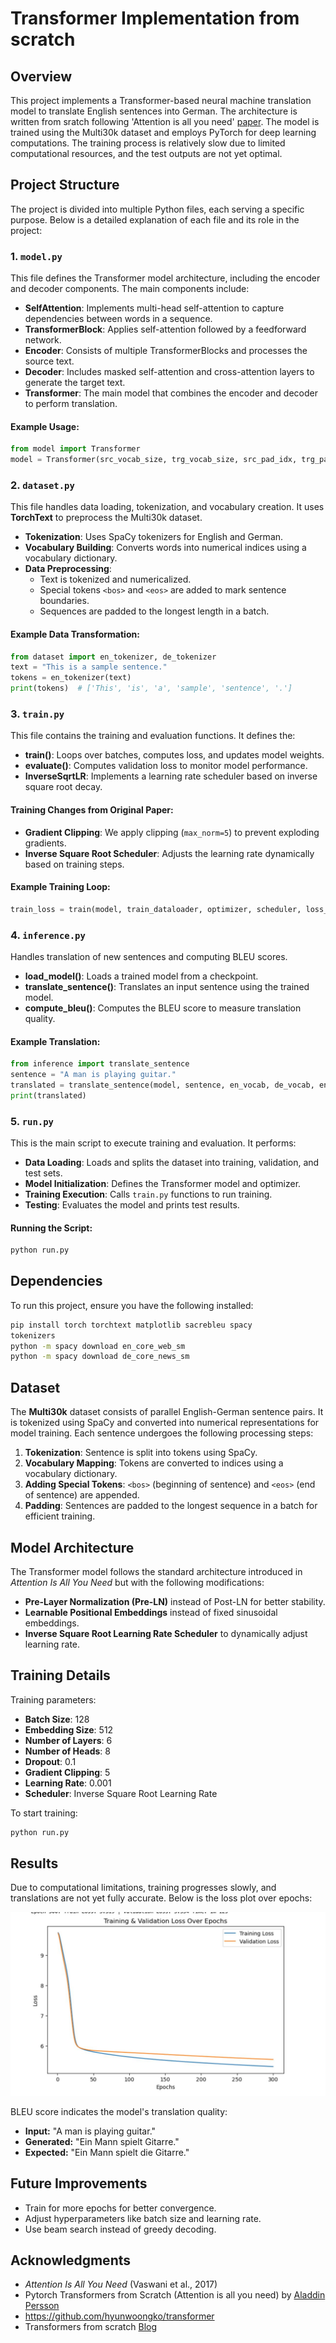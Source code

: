 # Transformer Implementation from scratch

## Overview
This project implements a Transformer-based neural machine translation model to translate English sentences into German. The architecture is written from sratch following 'Attention is all you need' [paper](https://arxiv.org/abs/1706.03762). The model is trained using the Multi30k dataset and employs PyTorch for deep learning computations. The training process is relatively slow due to limited computational resources, and the test outputs are not yet optimal.

## Project Structure
The project is divided into multiple Python files, each serving a specific purpose. Below is a detailed explanation of each file and its role in the project:

### 1. `model.py`
This file defines the Transformer model architecture, including the encoder and decoder components. The main components include:

- **SelfAttention**: Implements multi-head self-attention to capture dependencies between words in a sequence.
- **TransformerBlock**: Applies self-attention followed by a feedforward network.
- **Encoder**: Consists of multiple TransformerBlocks and processes the source text.
- **Decoder**: Includes masked self-attention and cross-attention layers to generate the target text.
- **Transformer**: The main model that combines the encoder and decoder to perform translation.

#### Example Usage:
```python
from model import Transformer
model = Transformer(src_vocab_size, trg_vocab_size, src_pad_idx, trg_pad_idx).to(device)
```

### 2. `dataset.py`
This file handles data loading, tokenization, and vocabulary creation. It uses **TorchText** to preprocess the Multi30k dataset.

- **Tokenization**: Uses SpaCy tokenizers for English and German.
- **Vocabulary Building**: Converts words into numerical indices using a vocabulary dictionary.
- **Data Preprocessing**:
  - Text is tokenized and numericalized.
  - Special tokens `<bos>` and `<eos>` are added to mark sentence boundaries.
  - Sequences are padded to the longest length in a batch.

#### Example Data Transformation:
```python
from dataset import en_tokenizer, de_tokenizer
text = "This is a sample sentence."
tokens = en_tokenizer(text)
print(tokens)  # ['This', 'is', 'a', 'sample', 'sentence', '.']
```

### 3. `train.py`
This file contains the training and evaluation functions. It defines the:

- **train()**: Loops over batches, computes loss, and updates model weights.
- **evaluate()**: Computes validation loss to monitor model performance.
- **InverseSqrtLR**: Implements a learning rate scheduler based on inverse square root decay.

#### Training Changes from Original Paper:
- **Gradient Clipping**: We apply clipping (`max_norm=5`) to prevent exploding gradients.
- **Inverse Square Root Scheduler**: Adjusts the learning rate dynamically based on training steps.

#### Example Training Loop:
```python
train_loss = train(model, train_dataloader, optimizer, scheduler, loss_fn, device, clip)
```

### 4. `inference.py`
Handles translation of new sentences and computing BLEU scores.

- **load_model()**: Loads a trained model from a checkpoint.
- **translate_sentence()**: Translates an input sentence using the trained model.
- **compute_bleu()**: Computes the BLEU score to measure translation quality.

#### Example Translation:
```python
from inference import translate_sentence
sentence = "A man is playing guitar."
translated = translate_sentence(model, sentence, en_vocab, de_vocab, en_tokenizer, device)
print(translated)
```

### 5. `run.py`
This is the main script to execute training and evaluation. It performs:

- **Data Loading**: Loads and splits the dataset into training, validation, and test sets.
- **Model Initialization**: Defines the Transformer model and optimizer.
- **Training Execution**: Calls `train.py` functions to run training.
- **Testing**: Evaluates the model and prints test results.

#### Running the Script:
```bash
python run.py
```

## Dependencies
To run this project, ensure you have the following installed:
```bash
pip install torch torchtext matplotlib sacrebleu spacy
tokenizers
python -m spacy download en_core_web_sm
python -m spacy download de_core_news_sm
```

## Dataset
The **Multi30k** dataset consists of parallel English-German sentence pairs. It is tokenized using SpaCy and converted into numerical representations for model training. Each sentence undergoes the following processing steps:

1. **Tokenization**: Sentence is split into tokens using SpaCy.
2. **Vocabulary Mapping**: Tokens are converted to indices using a vocabulary dictionary.
3. **Adding Special Tokens**: `<bos>` (beginning of sentence) and `<eos>` (end of sentence) are appended.
4. **Padding**: Sentences are padded to the longest sequence in a batch for efficient training.

## Model Architecture
The Transformer model follows the standard architecture introduced in *Attention Is All You Need* but with the following modifications:
- **Pre-Layer Normalization (Pre-LN)** instead of Post-LN for better stability.
- **Learnable Positional Embeddings** instead of fixed sinusoidal embeddings.
- **Inverse Square Root Learning Rate Scheduler** to dynamically adjust learning rate.

## Training Details
Training parameters:
- **Batch Size**: 128
- **Embedding Size**: 512
- **Number of Layers**: 6
- **Number of Heads**: 8
- **Dropout**: 0.1
- **Gradient Clipping**: 5
- **Learning Rate**: 0.001
- **Scheduler**: Inverse Square Root Learning Rate

To start training:
```bash
python run.py
```

## Results
Due to computational limitations, training progresses slowly, and translations are not yet fully accurate. Below is the loss plot over epochs:

![loss_plot](images/loss_plot.jpeg)

BLEU score indicates the model's translation quality:
- **Input:** "A man is playing guitar."
- **Generated:** "Ein Mann spielt Gitarre."
- **Expected:** "Ein Mann spielt die Gitarre."

## Future Improvements
- Train for more epochs for better convergence.
- Adjust hyperparameters like batch size and learning rate.
- Use beam search instead of greedy decoding.

## Acknowledgments
- *Attention Is All You Need* (Vaswani et al., 2017)
- Pytorch Transformers from Scratch (Attention is all you need) by [Aladdin Persson](https://www.youtube.com/watch?v=U0s0f995w14)
- https://github.com/hyunwoongko/transformer
- Transformers from scratch [Blog](https://peterbloem.nl/blog/transformers)

